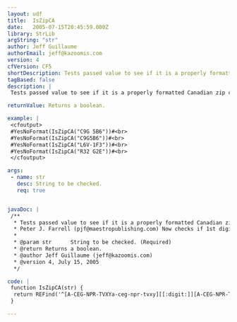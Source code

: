 ```yaml
---
layout: udf
title:  IsZipCA
date:   2005-07-15T20:45:59.000Z
library: StrLib
argString: "str"
author: Jeff Guillaume
authorEmail: jeff@kazoomis.com
version: 4
cfVersion: CF5
shortDescription: Tests passed value to see if it is a properly formatted Canadian zip code.
tagBased: false
description: |
 Tests passed value to see if it is a properly formatted Canadian zip code.  Does not check actual validity/existence of zip code!

returnValue: Returns a boolean.

example: |
 <cfoutput>
 #YesNoFormat(IsZipCA("C9G 5B6"))#<br>
 #YesNoFormat(IsZipCA("C9G5B6"))#<br>
 #YesNoFormat(IsZipCA("L6V-1F3"))#<br>
 #YesNoFormat(IsZipCA("R32 G2E"))#<br>
 </cfoutput>

args:
 - name: str
   desc: String to be checked.
   req: true


javaDoc: |
 /**
  * Tests passed value to see if it is a properly formatted Canadian zip code.
  * Peter J. Farrell (pjf@maestropublishing.com) Now checks if 1st digit if the FDA (Foward Delivery Area - 1st three digits of postal code) is one of the current 18 characters used by Canada Post as of April 2004 to signalfy a province or provincial area
  * 
  * @param str      String to be checked. (Required)
  * @return Returns a boolean. 
  * @author Jeff Guillaume (jeff@kazoomis.com) 
  * @version 4, July 15, 2005 
  */

code: |
 function IsZipCA(str) {
  return REFind('^[A-CEG-NPR-TVXYa-ceg-npr-tvxy][[:digit:]][A-CEG-NPR-TVW-Za-ceg-npr-tvw-z]( |-)?[[:digit:]][A-CEG-NPR-TVW-Za-ceg-npr-tvw-z][[:digit:]]$', str);
 }

---
```


